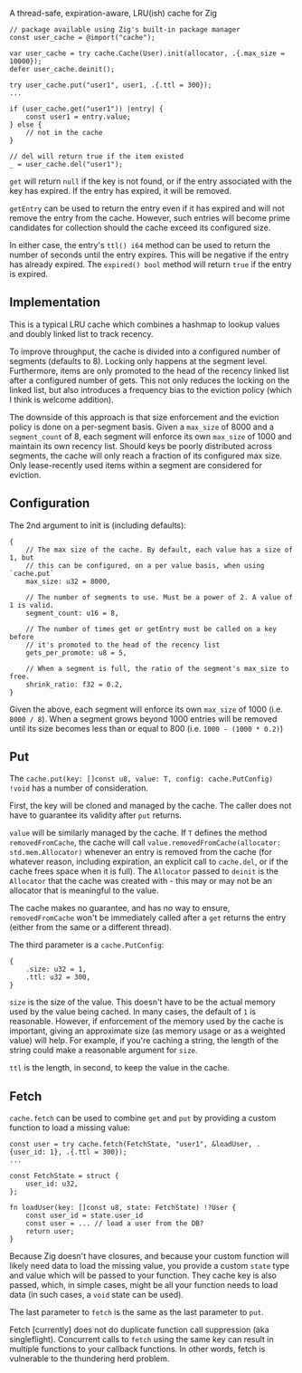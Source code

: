 A thread-safe, expiration-aware, LRU(ish) cache for Zig


```zig
// package available using Zig's built-in package manager
const user_cache = @import("cache");

var user_cache = try cache.Cache(User).init(allocator, .{.max_size = 10000});
defer user_cache.deinit();

try user_cache.put("user1", user1, .{.ttl = 300});
...

if (user_cache.get("user1")) |entry| {
    const user1 = entry.value;
} else {
    // not in the cache
}

// del will return true if the item existed
_ = user_cache.del("user1");
```

`get` will return `null` if the key is not found, or if the entry associated with the key has expired. If the entry has expired, it will be removed.

`getEntry` can be used to return the entry even if it has expired and will not remove the entry from the cache. However, such entries will become prime candidates for collection should the cache exceed its configured size.

In either case, the entry's `ttl() i64` method can be used to return the number of seconds until the entry expires. This will be negative if the entry has already expired. The `expired() bool` method will return `true` if the entry is expired.

## Implementation
This is a typical LRU cache which combines a hashmap to lookup values and doubly linked list to track recency.

To improve throughput, the cache is divided into a configured number of segments (defaults to 8). Locking only happens at the segment level. Furthermore, items are only promoted to the head of the recency linked list after a configured number of gets. This not only reduces the locking on the linked list, but also introduces a frequency bias to the eviction policy (which I think is welcome addition).

The downside of this approach is that size enforcement and the eviction policy is done on a per-segment basis. Given a `max_size` of 8000 and a `segment_count` of 8, each segment will enforce its own `max_size` of 1000 and maintain its own recency list. Should keys be poorly distributed across segments, the cache will only reach a fraction of its configured max size. Only lease-recently used items within a segment are considered for eviction.

## Configuration
The 2nd argument to init is (including defaults):

```zig
{
    // The max size of the cache. By default, each value has a size of 1, but 
    // this can be configured, on a per value basis, when using `cache.put`
    max_size: u32 = 8000,

    // The number of segments to use. Must be a power of 2. A value of 1 is valid.
    segment_count: u16 = 8,

    // The number of times get or getEntry must be called on a key before 
    // it's promoted to the head of the recency list
    gets_per_promote: u8 = 5,

    // When a segment is full, the ratio of the segment's max_size to free.
    shrink_ratio: f32 = 0.2,
}
```
Given the above, each segment will enforce its own `max_size` of 1000 (i.e. `8000 / 8`). When a segment grows beyond 1000 entries will be removed until its size becomes less than or equal to 800 (i.e. `1000 - (1000 * 0.2)`)

## Put
The `cache.put(key: []const u8, value: T, config: cache.PutConfig) !void` has a number of consideration.

First, the key will be cloned and managed by the cache. The caller does not have to guarantee its validity after `put` returns.

`value` will be similarly managed by the cache. If `T` defines the method `removedFromCache`, the cache will call `value.removedFromCache(allocator: std.mem.Allocator)` whenever an entry is removed from the cache (for whatever reason, including expiration, an explicit call to `cache.del`, or if the cache frees space when it is full). The `Allocator` passed to `deinit` is the `Allocator` that the cache was created with - this may or may not be an allocator that is meaningful to the value.

The cache makes no guarantee, and has no way to ensure, `removedFromCache` won't be immediately called after a `get` returns the entry (either from the same or a different thread).

The third parameter is a `cache.PutConfig`: 

```zig
{
    .size: u32 = 1,
    .ttl: u32 = 300,
}
```

`size` is the size of the value. This doesn't have to be the actual memory used by the value being cached. In many cases, the default of `1` is reasonable. However, if enforcement of the memory used by the cache is important, giving an approximate size (as memory usage or as a weighted value) will help. For example, if you're caching a string, the length of the string could make a reasonable argument for `size`. 

`ttl` is the length, in second, to keep the value in the cache.

## Fetch
`cache.fetch` can be used to combine `get` and `put` by providing a custom function to load a missing value:

```zig
const user = try cache.fetch(FetchState, "user1", &loadUser, .{user_id: 1}, .{.ttl = 300});
...

const FetchState = struct {
    user_id: u32,
};

fn loadUser(key: []const u8, state: FetchState) !?User {
    const user_id = state.user_id
    const user = ... // load a user from the DB?
    return user;
}
```

Because Zig doesn't have closures, and because your custom function will likely need data to load the missing value, you provide a custom `state` type and value which will be passed to your function. They cache key is also passed, which, in simple cases, might be all your function needs to load data (in such cases, a `void` state can be used).

The last parameter to `fetch` is the same as the last parameter to `put`.

Fetch [currently] does not do duplicate function call suppression (aka singleflight). Concurrent calls to `fetch` using the same key can result in multiple functions to your callback functions. In other words, fetch is vulnerable to the thundering herd problem.

